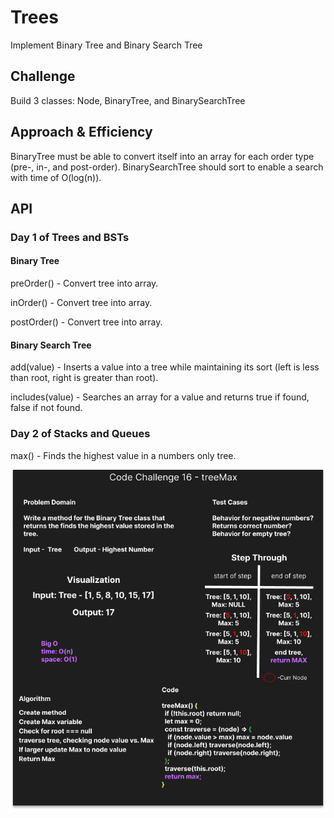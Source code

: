 # Trees

Implement Binary Tree and Binary Search Tree

## Challenge

Build 3 classes: Node, BinaryTree, and BinarySearchTree

## Approach & Efficiency

BinaryTree must be able to convert itself into an array for each order type (pre-, in-, and post-order). BinarySearchTree should sort to enable a search with time of O(log(n)).

## API

### Day 1 of Trees and BSTs

#### Binary Tree

preOrder() - Convert tree into array.

inOrder() - Convert tree into array.

postOrder() - Convert tree into array.

#### Binary Search Tree

add(value) - Inserts a value into a tree while maintaining its sort (left is less than root, right is greater than root).

includes(value) - Searches an array for a value and returns true if found, false if not found.

### Day 2 of Stacks and Queues

max() - Finds the highest value in a numbers only tree.

![PseudoQ whiteboard](./assets/challenge-16.png)


